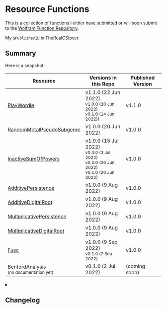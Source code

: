 # Resource Functions

This is a collection of functions I either have submitted or will soon submit to the [Wolfram Function Repository](https://resources.wolframcloud.com/FunctionRepository/).

My ```$PublisherID``` is [TheRealCStover](https://resources.wolframcloud.com/publishers/resources?PublisherID=TheRealCStover).

## Summary
Here is a snapshot:

| Resource | Versions in this Repo | Published Version |
| ----------- | ----------- | ----------- |
| [PlayWordle](https://resources.wolframcloud.com/FunctionRepository/resources/PlayWordle/) | v1.1.0 (22 Jun 2022) <br> <sub>v1.0.0 (20 Jun 2022)</sub> <br> <sub>v0.1.0 (14 Jun 2022))</sub> | v1.1.0 |
| [RandomMetalPseudoSubgenre](https://resources.wolframcloud.com/FunctionRepository/resources/RandomMetalPseudoSubgenre/) | v1.0.0 (20 Jun 2022) | v1.0.0 |
| [InactiveSumOfPowers](https://resources.wolframcloud.com/FunctionRepository/resources/InactiveSumOfPowers/) | v1.0.0 (15 Jul 2022) <br> <sub>v0.3.0 (3 Jul 2022)</sub> <br> <sub>v0.2.0 (20 Jun 2022)</sub> <br> <sub>v0.1.0 (20 Jun 2022)</sub> | v1.0.0 |
| [AdditivePersistence](https://resources.wolframcloud.com/FunctionRepository/resources/AdditivePersistence/) | v1.0.0 (9 Aug 2022)| v1.0.0 | 
| [AdditiveDigitalRoot](https://resources.wolframcloud.com/FunctionRepository/resources/AdditiveDigitalRoot/) | v1.0.0 (9 Aug 2022)| v1.0.0 | 
| [MultiplicativePersistence](https://resources.wolframcloud.com/FunctionRepository/resources/MultiplicativePersistence/) | v1.0.0 (9 Aug 2022)| v1.0.0 | 
| [MultiplicativeDigitalRoot](https://resources.wolframcloud.com/FunctionRepository/resources/MultiplicativeDigitalRoot/) | v1.0.0 (9 Aug 2022)| v1.0.0 | 
| [Fusc](https://resources.wolframcloud.com/FunctionRepository/resources/Fusc/) | v1.0.0 (9 Sep 2022) <br> <sub>v0.1.0 (7 Sep 2022)</sub> | v1.0.0 |
| BenfordAnalysis<br><sub>(no documentation yet)</sub> | v0.1.0 (2 Jul 2022) | (coming soon) |

<details>
  <summary><h2>Changelog</h2></summary>
  <details>
    <summary><h3>9 Sep 2022</h3></summary>
    <h4>Fusc</h4>
    <ol>
      <li>v1.0.0 (published quality) uploads.</li>
    </ol>
  </details>
  <details>
    <summary><h3>7 Sep 2022</h3></summary>
    <h4>Fusc</h4>
    <ol>
      <li>Initial upload of <code>.nb</code> and <code>.wl</code> files. This has already been submitted to the WFR.</li>
    </ol>
    <h4>BenfordAnalysis</h4>
    <ol>
      <li>Uploaded <code>.nb</code> file for v0.1.0 to go along with the already-existent <code>.wl</code> file. This is likely to undergo considerable renaming, rewriting, expansion, etc.</li>
    </ol>
  </details>
  <details>
    <summary><h3>9 Aug 2022</h3></summary>
    <h4>*Persistence, *DigitalRoot</h4>
    <ol>
      <li>Uploaded <i>actual</i> submission-quality versions of <code>AdditivePersistence</code>, <code>AdditiveDigitalRoot</code>, <code>MultiplicativePersistence</code>, and <code>MultiplicativeDigitalRoot</code>.</li>
    </ol>
  </details>
  <details>
  <summary><h3>15 Jul 2022</h3></summary>
    <h4>InactiveSumOfPowers nee SumOfIntegerPowers</h4>
    <ol>
      <li>Uploaded <i>actual</i> submission-quality version of <code>InactiveSumOfPowers</code> (nee <code>SumOfIntegerPowers</code>) and renamed the other files in the directory to reflect the current name, versioning, etc.</li>
  </ol>
  </details>
  <details>
  <summary><h3>3 Jul 2022</h3></summary>
    <h4>InactiveSumOfPowers nee SumOfIntegerPowers</h4>
    <ol>
      <li>Uploaded submission-quality versions of <code>SumOfIntegerPowers</code> files (<code>.wl</code> and <code>.nb</code>). Also, submitted said function to the WFR.</li>
    </ol>
  </details>
  <details>
  <summary><h3>2 Jul 2022</h3></summary>
    <h4>BenfordAnalysis</h4>
    <ol>
      <li>Created my first branch, and uploaded a preliminary (0.1.0) version of <code>BenfordAnalysis</code>.</li>
      <li>Later, updated the <code>README.md</code> file to tidy up the change log a bit.</li>
    </ol>
  </details>
  <details>
  <summary><h3>20 Jun 2022</h3></summary>
    <h4>InactiveSumOfPowers nee SumOfIntegerPowers</h4>
    <ol>
      <li>Initial upload.</li>
      <li>Linked table entry to temporary cloud-deployed documentation.</li>
      <li>Later, updated README to reflect above-mentioned linking.</li>
      <li>Much later, made considerable code updates. Apparently, this thing was buggy, and those bugs had slipped through the cracks during my original publication without me realizing. :\</li>
    </ol>
    <h4>RandomMetalPseudoSubgenre</h4>
    <ol>
      <li>Initial upload.</li>
      </ol>
      <h4>PlayWordle</h4>
      <ol>
      <li>I deleted all the old files in the repo and renamed them according to the standard naming in WFR def notebooks.</li>
      <li>I added v1.1.0 as both a .wl and a .nb file.</li>
      <li>Later, I realized that "v1.0.0" was actually v0.1.0, so I fixed the versioning issue on my end + reuploaded everything. This means that there are <i>three</i> versions now.</li>
      <li>Later still, I found out a better way to generate .wl files than <code>Export[...]</code>, so I implemented that + configured some of the file names for consistency.</li>
    </ol>
  </details>
  <details>
  <summary><h3>14 Jun 2022</h3></summary>
    <h4>PlayWordle</h4>
    <ol>
      <li>The first few commits here have been (and will continue to be) older-than-published versions, just for the sake of getting this repo caught up with the current status of the files as they exist in the WFR. Once this is done, commits will happen in a way that promotes CI/CD in the usual sense.</li>
      <li>Later, I added a copy of the published author notes to the existing WL file. This is a temporary solution, and eventually, I'm going to change my directory structure(s) to better reflect the standard GitHub implementation of WFR function directories.</li>
    </ol>
  </details>
</details>
